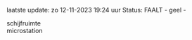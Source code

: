 laatste update: 
zo 12-11-2023 19:24   uur 
Status: FAALT - geel - 
<div class="service Y">schijfruimte</div><div class="service Y">microstation</div>
